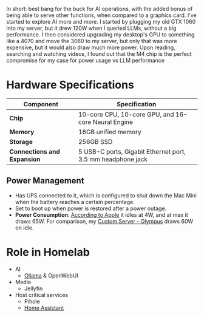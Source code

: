 In short: best bang for the buck for AI operations, with the added bonus of being able to serve other functions, when compared to a graphics card.
I've started to explore AI more and more. I started by plugging my old GTX 1060 into my server, but it drew 120W when I queried LLMs, without a big performance. I then considered upgrading my desktop's GPU to something like a 4070 and move the 3060 to my server, but only that was more expensive, but it would also draw much more power. Upon reading, searching and watching videos, I found out that the M4 chip is the perfect compromise for my case for power usage vs LLM performance

# Hardware Specifications

| Component              | Specification                                      |
|------------------------|---------------------------------------------------|
| **Chip**              | 10-core CPU, 10-core GPU, and 16-core Neural Engine |
| **Memory**            | 16GB unified memory                               |
| **Storage**           | 256GB SSD                                         |
| **Connections and Expansion** | 5 USB-C ports, Gigabit Ethernet port, 3.5 mm headphone jack|

## Power Management
- Has UPS connected to it, which is configured to shut down the Mac Mini when the battery reaches a certain percentage.
- Set to boot up when power is restored after a power outage.
- **Power Consumption**: [According to Apple](https://support.apple.com/en-us/103253) it idles at 4W, and at max it draws 65W. For comparison, my [Custom Server - Olympus](../Custom%20Server%20-%20Olympus.md) draws 60W on idle.

# Role in Homelab

- AI
    - [Ollama](../../services/Ollama.md) & OpenWebUI
- Media
    - Jellyfin
- Host critical services
    - Pihole
    - [Home Assistant](../../services/home-assistant/Home%20Assistant.md)